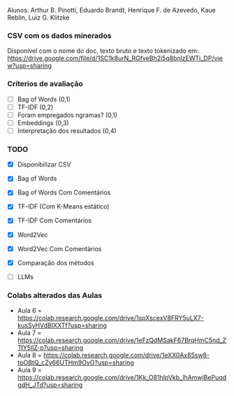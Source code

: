 Alunos: Arthur B. Pinotti, Eduardo Brandt, Henrique F. de Azevedo, Kaue Reblin, Luiz G. Klitzke

### CSV com os dados minerados
Disponível com o nome do doc, texto bruto e texto tokenizado em: https://drive.google.com/file/d/1SC1k8urN_RGfveBh2i5q8bnlzEWTj_DP/view?usp=sharing

### Críterios de avaliação
- [ ] Bag of Words (0,1)
- [ ] TF-IDF (0,2)
- [ ] Foram empregados ngramas? (0,1)
- [ ] Embeddings (0,3)
- [ ] Interpretação dos resultados (0,4)

### TODO
- [X] Disponibilizar CSV
- [X] Bag of Words
- [X] Bag of Words Com Comentários
- [X] TF-IDF (Com K-Means estático)
- [X] TF-IDF Com Comentários
- [X] Word2Vec
- [X] Word2Vec Com Comentários
- [X] Comparação dos métodos
- [ ] LLMs


### Colabs alterados das Aulas
* Aula 6 = https://colab.research.google.com/drive/1spXscexV8FRY5uLX7-kusSyHVdBIXXTf?usp=sharing
* Aula 7 = https://colab.research.google.com/drive/1eFzQdMSakF67BrqHmC5nd_ZTtY5llZ-p?usp=sharing
* Aula 8 = https://colab.research.google.com/drive/1eXX0Ax85sw8-tpOBtQ_cZy66UTHm9OvO?usp=sharing
* Aula 9 = https://colab.research.google.com/drive/1Kk_O81hIpVkb_lhAmwjBePuqdgdH_JTd?usp=sharing
